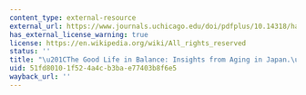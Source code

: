```yaml
---
content_type: external-resource
external_url: https://www.journals.uchicago.edu/doi/pdfplus/10.14318/hau5.3.008
has_external_license_warning: true
license: https://en.wikipedia.org/wiki/All_rights_reserved
status: ''
title: "\u201CThe Good Life in Balance: Insights from Aging in Japan.\u201D (PDF)"
uid: 51fd8010-1f52-4a4c-b3ba-e77403b8f6e5
wayback_url: ''
---
```

